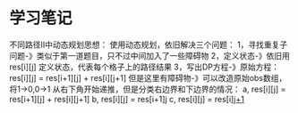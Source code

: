 # 学习笔记
不同路径II中动态规划思想：
使用动态规划，依旧解决三个问题：
1，寻找重复子问题-》类似于第一道题目，只不过中间加入了一些障碍物
2，定义状态-》依旧用res[i][j] 定义状态，代表每个格子上的路径结果
3，写出DP方程-》原始方程：res[i][j] = res[i+1][j] + res[i][j+1]
              但是这里有障碍物-》可以改造原始obs数组，将1->0,0->1
              从右下角开始递推，但是分类右边界和下边界的情况：
              a, res[i][j] = res[i+1][j] + res[i][j+1]
              b, res[i][j] = res[i+1][j](右边界)
              c, res[i][j] = res[i][j+1](下边界)
              
 
